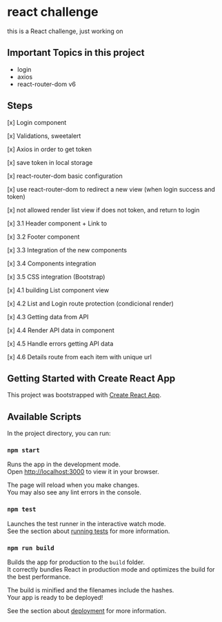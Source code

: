 # react challenge

this is a React challenge, just working on

## Important Topics in this project

* login
* axios
* react-router-dom v6


## Steps

[x] Login component

[x] Validations, sweetalert

[x] Axios in order to get token

[x] save token in local storage

[x] react-router-dom basic configuration

[x] use react-router-dom to redirect a new view (when login success and token)

[x] not allowed render list view if does not token, and return to login

[x] 3.1 Header component + Link to

[x] 3.2 Footer component

[x] 3.3 Integration of the new components 

[x] 3.4 Components integration

[x] 3.5 CSS integration (Bootstrap)

[x] 4.1 building List component view

[x] 4.2 List and Login route protection (condicional render)

[x] 4.3 Getting data from API

[x] 4.4 Render API data in component

[x] 4.5 Handle errors getting API data

[x] 4.6 Details route from each item with unique url




## Getting Started with Create React App

This project was bootstrapped with [Create React App](https://github.com/facebook/create-react-app).

## Available Scripts

In the project directory, you can run:

### `npm start`

Runs the app in the development mode.\
Open [http://localhost:3000](http://localhost:3000) to view it in your browser.

The page will reload when you make changes.\
You may also see any lint errors in the console.

### `npm test`

Launches the test runner in the interactive watch mode.\
See the section about [running tests](https://facebook.github.io/create-react-app/docs/running-tests) for more information.

### `npm run build`

Builds the app for production to the `build` folder.\
It correctly bundles React in production mode and optimizes the build for the best performance.

The build is minified and the filenames include the hashes.\
Your app is ready to be deployed!

See the section about [deployment](https://facebook.github.io/create-react-app/docs/deployment) for more information.

